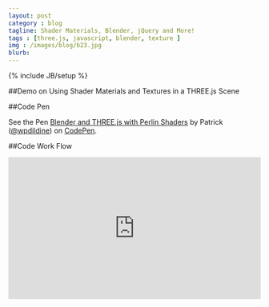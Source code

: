 ```yaml
---
layout: post
category : blog
tagline: Shader Materials, Blender, jQuery and More!
tags : [three.js, javascript, blender, texture ]
img : /images/blog/b23.jpg
blurb:  
---
```

{% include JB/setup %}

##Demo on Using Shader Materials and Textures in a THREE.js Scene

##Code Pen
<p data-height="568" data-theme-id="0" data-slug-hash="gpGvBw" data-default-tab="result" data-user="wpdildine" class='codepen'>See the Pen <a href='http://codepen.io/wpdildine/pen/gpGvBw/'>Blender and THREE.js with Perlin Shaders</a> by Patrick (<a href='http://codepen.io/wpdildine'>@wpdildine</a>) on <a href='http://codepen.io'>CodePen</a>.</p>
<script async src="//assets.codepen.io/assets/embed/ei.js"></script>

##Code Work Flow
<style>.embed-container { position: relative; padding-bottom: 56.25%; height: 0; overflow: hidden; max-width: 100%; } .embed-container iframe, .embed-container object, .embed-container embed { position: absolute; top: 0; left: 0; width: 100%; height: 100%; }</style><div class='embed-container'><iframe src='http://www.youtube.com/embed/sTj2kUaS0k8' frameborder='0' allowfullscreen></iframe></div>

